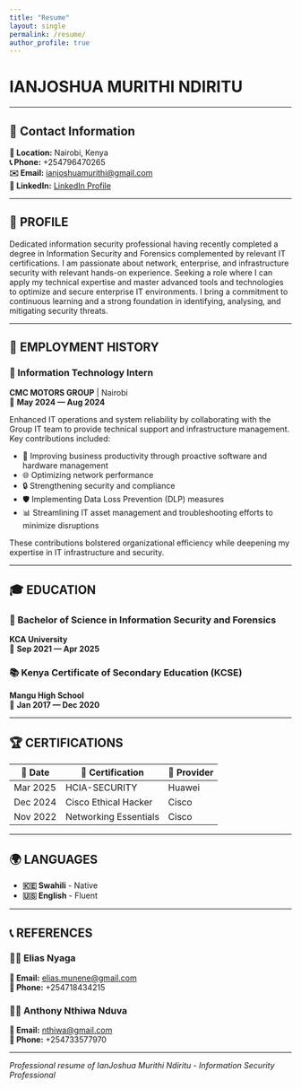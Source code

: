 ```yaml
---
title: "Resume"
layout: single
permalink: /resume/
author_profile: true
---
```


# IANJOSHUA MURITHI NDIRITU

---

## 📧 Contact Information

**📍 Location:** Nairobi, Kenya  
**📞 Phone:** +254796470265  
**✉️ Email:** ianjoshuamurithi@gmail.com  
**💼 LinkedIn:** [LinkedIn Profile](https://www.linkedin.com/in/ianjoshua-murithi/)

---

## 👤 PROFILE

Dedicated information security professional having recently completed a degree in Information Security and Forensics complemented by relevant IT certifications. I am passionate about network, enterprise, and infrastructure security with relevant hands-on experience. Seeking a role where I can apply my technical expertise and master advanced tools and technologies to optimize and secure enterprise IT environments. I bring a commitment to continuous learning and a strong foundation in identifying, analysing, and mitigating security threats.

---

## 💼 EMPLOYMENT HISTORY

### 🏢 Information Technology Intern
**CMC MOTORS GROUP** | Nairobi  
📅 **May 2024 — Aug 2024**

Enhanced IT operations and system reliability by collaborating with the Group IT team to provide technical support and infrastructure management. Key contributions included:

- 🔧 Improving business productivity through proactive software and hardware management
- 🌐 Optimizing network performance
- 🔒 Strengthening security and compliance
- 🛡️ Implementing Data Loss Prevention (DLP) measures
- 📊 Streamlining IT asset management and troubleshooting efforts to minimize disruptions

These contributions bolstered organizational efficiency while deepening my expertise in IT infrastructure and security.

---

## 🎓 EDUCATION

### 🎯 Bachelor of Science in Information Security and Forensics
**KCA University**  
📅 **Sep 2021 — Apr 2025**

### 📚 Kenya Certificate of Secondary Education (KCSE)
**Mangu High School**  
📅 **Jan 2017 — Dec 2020**

---

## 🏆 CERTIFICATIONS

| 📅 Date | 🏅 Certification | 🏢 Provider |
|---------|------------------|-------------|
| Mar 2025 | HCIA-SECURITY | Huawei |
| Dec 2024 | Cisco Ethical Hacker | Cisco |
| Nov 2022 | Networking Essentials | Cisco |

---

## 🌍 LANGUAGES

- **🇰🇪 Swahili** - Native
- **🇺🇸 English** - Fluent

---

## 📞 REFERENCES

### 👨‍💼 Elias Nyaga
**📧 Email:** elias.munene@gmail.com  
**📱 Phone:** +254718434215

### 👨‍💼 Anthony Nthiwa Nduva
**📧 Email:** nthiwa@gmail.com  
**📱 Phone:** +254733577970

---

*Professional resume of IanJoshua Murithi Ndiritu - Information Security Professional*